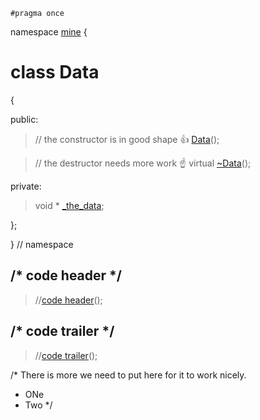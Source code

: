


~~~ { .cpp }
#pragma once
~~~

namespace [mine](namespace_mine.list) {

# class Data

{

public:
>	// the constructor is in good shape  :thumbsup:
>	[Data](Data_ctor.cpp.md)();

>	// the destructor needs more work  :point_up:
>	virtual [~Data](Data_dtor.cpp.md)();

private:
>	void * [_the_data](Data_private.cpp.md);

};

} // namespace


## /* code header */

>//[code header](Data_-alpha-.md)();

## /* code trailer */

>//[code trailer](Data_-omega-.md)();



/*
There is more we need to put here for it to work nicely.

* ONe
* Two
*/
